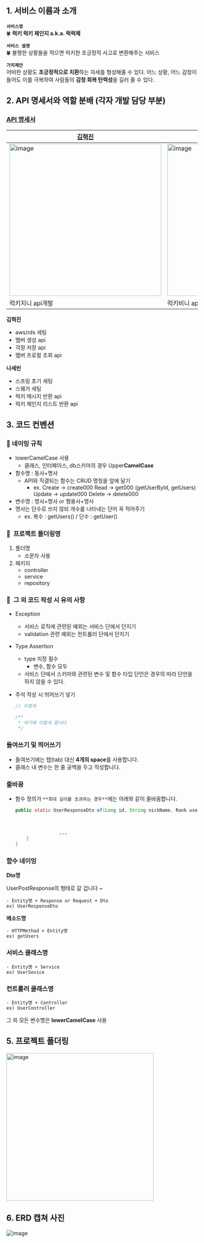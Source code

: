 ## 1. 서비스 이름과 소개
**`서비스명`**
<br>
🍀 **럭키 럭키 체인지 a.k.a. 럭럭체**

**`서비스 설명`**
<br>
🍀 불행한 상황들을 적으면 럭키한 초긍정적 사고로 변환해주는 서비스

**`가치제안`**
<br>
어떠한 상황도 **초긍정적으로 치환**하는 자세를 형성해줄 수 있다.
어느 상황, 어느 감정이 들어도 이를 극복하여 사람들의 **감정 회복 탄력성**을 길러 줄 수 있다.

## 2. API 명세서와 역할 분배 (각자 개발 담당 부분)

### [API 명세서](https://bitter-plane-3af.notion.site/API-212085ba7c4041e7805caae9c0ec5edb?pvs=4)

| [김혁진](https://github.com/hyukjinKimm) | [나세빈](https://github.com/sebbbin) |
| --- | --- |
|  <img width="400" alt="image" src="https://github.com/sopkathon-android-team-4/Android-BE/assets/94737768/864cf7d9-0a96-489f-9f96-d20d0b68a814">|  <img width="400" alt="image" src="https://github.com/sopkathon-android-team-4/Android-BE/assets/94737768/02b961f5-7b22-438b-895f-cea526928700">|
| 럭키지니 api개발 | 럭키비니 api개발 |

**김혁진**
- aws/rds 세팅
- 멤버 생성 api
- 걱정 저장 api
- 멤버 프로필 조회 api

**나세빈**
- 스프링 초기 세팅
- 스웨거 세팅
- 럭키 메시지 반환 api
- 럭키 체인지 리스트 반환 api

## 3. 코드 컨벤션
### 📌 네이밍 규칙

- lowerCamelCase 사용
    - 클래스, 인터페이스, db스키마의 경우 Upper**CamelCase**
- 함수명 : 동사+명사
    - API와 직결되는 함수는 CRUD 명칭을 앞에 달기
        - ex. Create → create000
              Read → get000 (getUserById, getUsers)
              Update → update000
              Delete → delete000
- 변수명 : 명사+명사 or 형용사+명사
- 명사는 단수로 쓰지 않되 개수를 나타내는 단어 꼭 적어주기
    - ex. 복수 : getUsers() / 단수 : getUser()
    

### 📌  프로젝트 폴더링명

1. 폴더명
    - 소문자 사용
2. 패키지
    - controller
    - service
    - repository

### 📌  그 외 코드 작성 시 유의 사항

- Exception
    - 서비스 로직에 관련된 예외는 서비스 단에서 던지기
    - validation 관련 예외는 컨트롤러 단에서 던지기
- Type Assertion
    - type 지정 필수
        - 변수, 함수 모두
    - 서비스 단에서 스키마와 관련된 변수 및 함수 타입 단언은 경우의 따라 단언을 하지 않을 수 있다.
- 주석 작성 시 띄어쓰기 넣기
    
    ```java
    // 이렇게
    
    /**
     * 여기에 이렇게 합시다
     */
    ```
    

### **들여쓰기 및 띄어쓰기**

- 들여쓰기에는 탭(tab) 대신 **4개의 space**를 사용합니다.
- 클래스 내 변수는 한 줄 공백을 두고 작성합니다.

### 줄바꿈

- 함수 정의가 `**최대 길이를 초과하는 경우**`에는 아래와 같이 줄바꿈합니다.
    
    ```java
    public static UserResponseDto of(Long id, String nickName, Rank userRank, int point, 
    																	int coupon, long interest, int waiting, int finish,
    																	int ready, int delivering, int delivered, 
    																	String address, String phoneNumber) {
    				...
        }
    }
    ```
    

### 함수 네이밍

**Dto명**

UserPostResponse의 형태로 갈 겁니다 ~

```
- Entity명 + Response or Request + Dto
ex) UserResponseDto
```

**메소드명**

```
- HTTPMethod + Entity명
ex) getUsers
```

### 서비스 클래스명

```
- Entity명 + Service
ex) UserSevice
```

### 컨트롤러 클래스명

```
- Entity명 + Controller
ex) UserController
```

그 외 모든 변수명은 **lowerCamelCase** 사용

## 5. 프로젝트 폴더링
<img width="388" alt="image" src="https://github.com/sopkathon-android-team-4/Android-BE/assets/94737768/0635620f-e1c0-443d-b77d-9461151c559d">

## 6. ERD 캡쳐 사진
![image](https://github.com/sopkathon-android-team-4/Android-BE/assets/107605573/f78d0960-0091-4c88-bc64-f5de15d62b1a)



